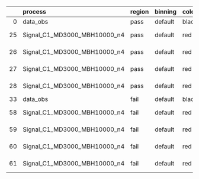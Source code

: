 |    | process                      | region   | binning   | color   | process_type   |   scale | variation   | source_filename                                                       | source_histname    | alias                        | title     |   combine_idx |     lnN |   shapes | syst_type   | direction   | variation_alias   |
|---:|:-----------------------------|:---------|:----------|:--------|:---------------|--------:|:------------|:----------------------------------------------------------------------|:-------------------|:-----------------------------|:----------|--------------:|--------:|---------:|:------------|:------------|:------------------|
|  0 | data_obs                     | pass     | default   | black   | DATA           |       1 | nominal     | ./histograms_for_2DAlphabet_v18//BH_Data.root                         | hpass              | Data                         | Data      |           nan | nan     |      nan | nan         | nan         | nan               |
| 25 | Signal_C1_MD3000_MBH10000_n4 | pass     | default   | red     | SIGNAL         |       1 | lumi        | ./histograms_for_2DAlphabet_v18//BH_Signal_C1_MD3000_MBH10000_n4.root | hpass              | Signal_C1_MD3000_MBH10000_n4 | BH signal |           nan |   1.016 |      nan | lnN         | nan         | nan               |
| 26 | Signal_C1_MD3000_MBH10000_n4 | pass     | default   | red     | SIGNAL         |       1 | SVM         | ./histograms_for_2DAlphabet_v18//BH_Signal_C1_MD3000_MBH10000_n4.root | hpass_SVMsyst_up   | Signal_C1_MD3000_MBH10000_n4 | BH signal |           nan | nan     |        1 | shapes      | Up          | SVMsyst           |
| 27 | Signal_C1_MD3000_MBH10000_n4 | pass     | default   | red     | SIGNAL         |       1 | SVM         | ./histograms_for_2DAlphabet_v18//BH_Signal_C1_MD3000_MBH10000_n4.root | hpass_SVMsyst_down | Signal_C1_MD3000_MBH10000_n4 | BH signal |           nan | nan     |        1 | shapes      | Down        | SVMsyst           |
| 28 | Signal_C1_MD3000_MBH10000_n4 | pass     | default   | red     | SIGNAL         |       1 | nominal     | ./histograms_for_2DAlphabet_v18//BH_Signal_C1_MD3000_MBH10000_n4.root | hpass              | Signal_C1_MD3000_MBH10000_n4 | BH signal |           nan | nan     |      nan | nan         | nan         | nan               |
| 33 | data_obs                     | fail     | default   | black   | DATA           |       1 | nominal     | ./histograms_for_2DAlphabet_v18//BH_Data.root                         | hfail              | Data                         | Data      |           nan | nan     |      nan | nan         | nan         | nan               |
| 58 | Signal_C1_MD3000_MBH10000_n4 | fail     | default   | red     | SIGNAL         |       1 | lumi        | ./histograms_for_2DAlphabet_v18//BH_Signal_C1_MD3000_MBH10000_n4.root | hfail              | Signal_C1_MD3000_MBH10000_n4 | BH signal |           nan |   1.016 |      nan | lnN         | nan         | nan               |
| 59 | Signal_C1_MD3000_MBH10000_n4 | fail     | default   | red     | SIGNAL         |       1 | SVM         | ./histograms_for_2DAlphabet_v18//BH_Signal_C1_MD3000_MBH10000_n4.root | hfail_SVMsyst_up   | Signal_C1_MD3000_MBH10000_n4 | BH signal |           nan | nan     |        1 | shapes      | Up          | SVMsyst           |
| 60 | Signal_C1_MD3000_MBH10000_n4 | fail     | default   | red     | SIGNAL         |       1 | SVM         | ./histograms_for_2DAlphabet_v18//BH_Signal_C1_MD3000_MBH10000_n4.root | hfail_SVMsyst_down | Signal_C1_MD3000_MBH10000_n4 | BH signal |           nan | nan     |        1 | shapes      | Down        | SVMsyst           |
| 61 | Signal_C1_MD3000_MBH10000_n4 | fail     | default   | red     | SIGNAL         |       1 | nominal     | ./histograms_for_2DAlphabet_v18//BH_Signal_C1_MD3000_MBH10000_n4.root | hfail              | Signal_C1_MD3000_MBH10000_n4 | BH signal |           nan | nan     |      nan | nan         | nan         | nan               |